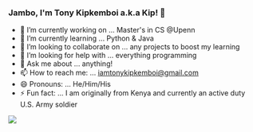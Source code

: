 ### Jambo, I'm Tony Kipkemboi a.k.a Kip! 👋




- 🔭 I’m currently working on ... Master's in CS @Upenn 
- 🌱 I’m currently learning ... Python & Java
- 👯 I’m looking to collaborate on ... any projects to boost my learning
- 🤔 I’m looking for help with ... everything programming
- 💬 Ask me about ... anything!
- 📫 How to reach me: ... iamtonykipkemboi@gmail.com
- 😄 Pronouns: ... He/Him/His
- ⚡ Fun fact: ... I am originally from Kenya and currently an active duty U.S. Army soldier

<img src="https://github-readme-stats.vercel.app/api?username=tonykipkemboi&&show_icons=true&title_color=ffffff&icon_color=bb2acf&text_color=daf7dc&bg_color=191919">

